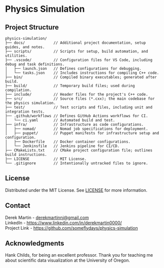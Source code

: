 # Physics Simulation

## Project Structure

```
physics-simulation/
├── docs/             // Additional project documentation, setup guides, and notes.
├── scripts/          // Scripts for setup, build automation, and utilities.
├── .vscode/          // Configuration files for VS Code, including debug and task definitions.
│   ├── launch.json   // Defines configurations for debugging.
│   └── tasks.json    // Includes instructions for compiling C++ code.
├── bin/              // Compiled binary executables; generated after build.
├── build/            // Temporary build files; used during compilation.
├── include/          // Header files for the project's C++ code.
├── src/              // Source files (*.cxx); the main codebase for the physics simulation.
├── test/             // Test scripts and files, including unit and integration tests.
├── .github/workflows // Defines GitHub Actions workflows for CI.
│   └── ci.yaml       // Automated build and test.
├── infra/            // Infrastructure as code configurations.
│   ├── nomad/        // Nomad job specifications for deployment.
│   ├── puppet/       // Puppet manifests for infrastructure setup and configuration.
│   ├── Dockerfile    // Docker container configurations.
│   └── Jenkinsfile   // Jenkins pipeline for CI/CD.
├── CMakeLists.txt    // CMake project configuration file; outlines build instructions.
├── LICENSE           // MIT License.
└── .gitignore        // Intentionally untracked files to ignore.
```
## License

Distributed under the MIT License. See [LICENSE](LICENSE) for more information.

## Contact

Derek Martin - derekmartinnj@gmail.com<br>
LinkedIn - https://www.linkedin.com/in/derekmartin0000/<br>
Project Link - https://github.com/someflydays/physics-simulation

## Acknowledgments

Hank Childs, for being an excellent professor. Thank you for teaching me about scientific data visualization at the University of Oregon.